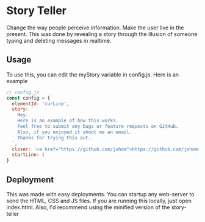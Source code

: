 # Story Teller
Change the way people perceive information. Make the user live in the present. This was done by revealing a story through the illusion of someone typing and deleting messages in realtime.
## Usage
To use this, you can edit the myStory variable in config.js. Here is an example
``` javascript
// config.js
const config = {
  elementId: 'curLine',
  story: `
    Hey.
    Here is an example of how this works.
    Feel free to submit any bugs or feature requests on GitHub.
    Also, if you enjoyed it shoot me an email.
    Thanks for trying this out.
  `,
  closer: '<a href="https://github.com/jshom">https://github.com/jshom</a>',
  startLine: 1
}
```
## Deployment
This was made with easy deployments. You can startup any web-server to send the HTML, CSS and JS files. If you are running this locally, just open index.html. Also, I'd recommend using the minified version of the story-teller
